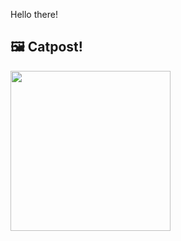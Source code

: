 Hello there!



## 🖼️ Catpost!

<sub>
    <img src="https://cdn2.thecatapi.com/images/4nr.jpg" height="256">
</sub>

